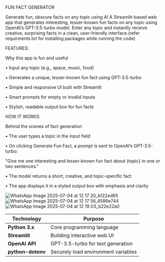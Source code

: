 FUN FACT GENERATOR

Generate fun, obscure facts on any topic using AI
A Streamlit-based web app that generates interesting, lesser-known fun facts on any topic using OpenAI’s GPT-3.5-turbo model.
Enter any topic and instantly receive creative, surprising facts in a clean, user-friendly interface.(refer requirments.txt for installing packages while running the code)

FEATURES:

Why this app is fun and useful

• Input any topic (e.g., space, music, food)

• Generates a unique, lesser-known fun fact using GPT-3.5-turbo

• Simple and responsive UI built with Streamlit

• Smart prompts for empty or invalid inputs

• Stylish, readable output box for fun facts

HOW IT WORKS:

Behind the scenes of fact generation

• The user types a topic in the input field

• On clicking Generate Fun Fact, a prompt is sent to OpenAI’s GPT-3.5-turbo:


"Give me one interesting and lesser-known fun fact about {topic} in one or two sentences."

• The model returns a short, creative, and topic-specific fact

• The app displays it in a styled output box with emphasis and clarity

![WhatsApp Image 2025-07-04 at 12 17 20_b122ed65](https://github.com/user-attachments/assets/f3d712d9-818e-4f72-8b5d-1a1879d9bb78)
![WhatsApp Image 2025-07-04 at 12 17 56_4586e744](https://github.com/user-attachments/assets/c22b7f66-be65-431d-aaad-2897a290a5ec)
![WhatsApp Image 2025-07-04 at 12 19 03_b22e22a0](https://github.com/user-attachments/assets/a65f06fe-4c08-4afd-8e4e-63d72dc6935b)





| Technology        | Purpose                             |
| ----------------- | ----------------------------------- |
| **Python 3.x**    | Core programming language           |
| **Streamlit**     | Building interactive web UI         |
| **OpenAI API**    | GPT-3.5-turbo for text generation   |
| **python-dotenv** | Securely load environment variables |

